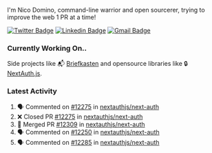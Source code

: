 
I'm Nico Domino, command-line warrior and open sourcerer, trying to improve the web 1 PR at a time!

[![Twitter Badge](https://img.shields.io/badge/-@ndom91-1ca0f1?style=flat-square&labelColor=1ca0f1&logo=twitter&logoColor=white&link=https://twitter.com/ndom91)](https://twitter.com/ndom91) [![Linkedin Badge](https://img.shields.io/badge/-ndom91-blue?style=flat-square&logo=Linkedin&logoColor=white&link=https://www.linkedin.com/in/ndom91/)](https://www.linkedin.com/in/ndom91/) [![Gmail Badge](https://img.shields.io/badge/-yo@ndo.dev-c14438?style=flat-square&logo=mail.ru&logoColor=white&link=mailto:yo@ndo.dev)](mailto:yo@ndo.dev)

### Currently Working On..

Side projects like 📬 [Briefkasten](https://briefkastenhq.com) and opensource libraries like 🔒 [NextAuth.js](https://github.com/nextauthjs/next-auth).

<!--START_SECTION_PROFILE_VIEWS:readme-info-->
<!--END_SECTION_PROFILE_VIEWS:readme-info-->

<!--START_SECTION_DAILY_COMMIT:readme-info-->
<!--END_SECTION_DAILY_COMMIT:readme-info-->

<!--START_SECTION_WEEKLY_COMMIT:readme-info-->
<!--END_SECTION_WEEKLY_COMMIT:readme-info-->

### Latest Activity

<!--START_SECTION:activity-->
1. 🗣 Commented on [#12275](https://github.com/nextauthjs/next-auth/pull/12275#issuecomment-2558308105) in [nextauthjs/next-auth](https://github.com/nextauthjs/next-auth)
2. ❌ Closed PR [#12275](https://github.com/nextauthjs/next-auth/pull/12275) in [nextauthjs/next-auth](https://github.com/nextauthjs/next-auth)
3. 🎉 Merged PR [#12309](https://github.com/nextauthjs/next-auth/pull/12309) in [nextauthjs/next-auth](https://github.com/nextauthjs/next-auth)
4. 🗣 Commented on [#12250](https://github.com/nextauthjs/next-auth/pull/12250#issuecomment-2558307252) in [nextauthjs/next-auth](https://github.com/nextauthjs/next-auth)
5. 🗣 Commented on [#12285](https://github.com/nextauthjs/next-auth/pull/12285#issuecomment-2558306855) in [nextauthjs/next-auth](https://github.com/nextauthjs/next-auth)
<!--END_SECTION:activity-->
